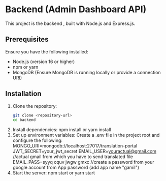 # Backend (Admin Dashboard API)

This project is the backend , built with Node.js and Express.js.

## Prerequisites

Ensure you have the following installed:
- Node.js (version 16 or higher)
- npm or yarn
- MongoDB (Ensure MongoDB is running locally or provide a connection URI)

## Installation

1. Clone the repository:
   ```bash
   git clone <repository-url>
   cd backend
2. Install dependencies: npm install or yarn install
3. Set up environment variables: Create a .env file in the project root and configure the following:
  MONGO_URI=mongodb://localhost:27017/translation-portal
    JWT_SECRET=your_jwt_secret
    EMAIL_USER=youractual@gmail.com //actual gmail from which you have to send translated file
    EMAIL_PASS=syyq cquv jwgw gmxc //create a password from your google account from App password (add app name "gamil")
4. Start the server: npm start or yarn start
